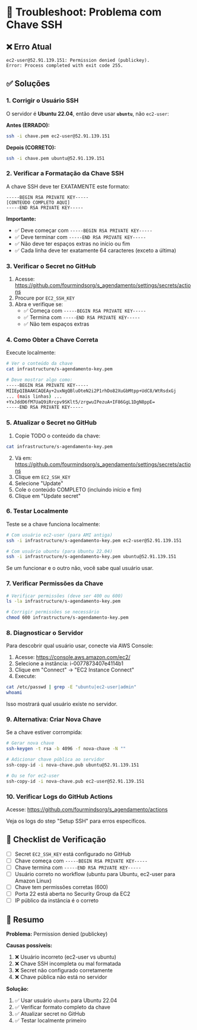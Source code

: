 # 🔧 Troubleshoot: Problema com Chave SSH

## ❌ Erro Atual

```
ec2-user@52.91.139.151: Permission denied (publickey).
Error: Process completed with exit code 255.
```

## ✅ Soluções

### 1. Corrigir o Usuário SSH

O servidor é **Ubuntu 22.04**, então deve usar **`ubuntu`**, não `ec2-user`:

**Antes (ERRADO):**
```bash
ssh -i chave.pem ec2-user@52.91.139.151
```

**Depois (CORRETO):**
```bash
ssh -i chave.pem ubuntu@52.91.139.151
```

### 2. Verificar a Formatação da Chave SSH

A chave SSH deve ter EXATAMENTE este formato:

```
-----BEGIN RSA PRIVATE KEY-----
[CONTEÚDO COMPLETO AQUI]
-----END RSA PRIVATE KEY-----
```

**Importante:**
- ✅ Deve começar com `-----BEGIN RSA PRIVATE KEY-----`
- ✅ Deve terminar com `-----END RSA PRIVATE KEY-----`
- ✅ Não deve ter espaços extras no início ou fim
- ✅ Cada linha deve ter exatamente 64 caracteres (exceto a última)

### 3. Verificar o Secret no GitHub

1. Acesse: https://github.com/fourmindsorg/s_agendamento/settings/secrets/actions
2. Procure por `EC2_SSH_KEY`
3. Abra e verifique se:
   - ✅ Começa com `-----BEGIN RSA PRIVATE KEY-----`
   - ✅ Termina com `-----END RSA PRIVATE KEY-----`
   - ✅ Não tem espaços extras

### 4. Como Obter a Chave Correta

Execute localmente:

```bash
# Ver o conteúdo da chave
cat infrastructure/s-agendamento-key.pem

# Deve mostrar algo como:
-----BEGIN RSA PRIVATE KEY-----
MIIEpQIBAAKCAQEAy+2uxNgQBluOteN2i2P1rhDo82XuGbMtpp+UdC8/WtRsdxGj
... (mais linhas) ...
+YxJddD6fM7UaQ9iRrcpv9SKlt5/zrgwuIPezuA+IF86GgL1DgN8ppE=
-----END RSA PRIVATE KEY-----
```

### 5. Atualizar o Secret no GitHub

1. Copie TODO o conteúdo da chave:
```bash
cat infrastructure/s-agendamento-key.pem
```

2. Vá em: https://github.com/fourmindsorg/s_agendamento/settings/secrets/actions
3. Clique em `EC2_SSH_KEY`
4. Selecione "Update"
5. Cole o conteúdo COMPLETO (incluindo início e fim)
6. Clique em "Update secret"

### 6. Testar Localmente

Teste se a chave funciona localmente:

```bash
# Com usuário ec2-user (para AMI antiga)
ssh -i infrastructure/s-agendamento-key.pem ec2-user@52.91.139.151

# Com usuário ubuntu (para Ubuntu 22.04)
ssh -i infrastructure/s-agendamento-key.pem ubuntu@52.91.139.151
```

Se um funcionar e o outro não, você sabe qual usuário usar.

### 7. Verificar Permissões da Chave

```bash
# Verificar permissões (deve ser 400 ou 600)
ls -la infrastructure/s-agendamento-key.pem

# Corrigir permissões se necessário
chmod 600 infrastructure/s-agendamento-key.pem
```

### 8. Diagnosticar o Servidor

Para descobrir qual usuário usar, conecte via AWS Console:

1. Acesse: https://console.aws.amazon.com/ec2/
2. Selecione a instância: i-0077873407e4114b1
3. Clique em "Connect" → "EC2 Instance Connect"
4. Execute:
```bash
cat /etc/passwd | grep -E "ubuntu|ec2-user|admin"
whoami
```

Isso mostrará qual usuário existe no servidor.

### 9. Alternativa: Criar Nova Chave

Se a chave estiver corrompida:

```bash
# Gerar nova chave
ssh-keygen -t rsa -b 4096 -f nova-chave -N ""

# Adicionar chave pública ao servidor
ssh-copy-id -i nova-chave.pub ubuntu@52.91.139.151

# Ou se for ec2-user
ssh-copy-id -i nova-chave.pub ec2-user@52.91.139.151
```

### 10. Verificar Logs do GitHub Actions

Acesse: https://github.com/fourmindsorg/s_agendamento/actions

Veja os logs do step "Setup SSH" para erros específicos.

## 🎯 Checklist de Verificação

- [ ] Secret `EC2_SSH_KEY` está configurado no GitHub
- [ ] Chave começa com `-----BEGIN RSA PRIVATE KEY-----`
- [ ] Chave termina com `-----END RSA PRIVATE KEY-----`
- [ ] Usuário correto no workflow (ubuntu para Ubuntu, ec2-user para Amazon Linux)
- [ ] Chave tem permissões corretas (600)
- [ ] Porta 22 está aberta no Security Group da EC2
- [ ] IP público da instância é o correto

## 📝 Resumo

**Problema:** Permission denied (publickey)

**Causas possíveis:**
1. ❌ Usuário incorreto (ec2-user vs ubuntu)
2. ❌ Chave SSH incompleta ou mal formatada
3. ❌ Secret não configurado corretamente
4. ❌ Chave pública não está no servidor

**Solução:**
1. ✅ Usar usuário `ubuntu` para Ubuntu 22.04
2. ✅ Verificar formato completo da chave
3. ✅ Atualizar secret no GitHub
4. ✅ Testar localmente primeiro

